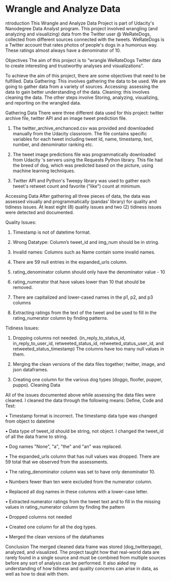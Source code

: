 # Wrangle and Analyze Data

ntroduction
This Wrangle and Analyze Data Project is part of Udacity's Nanodegree Data Analyst program. This project involved wrangling (and analyzing and visualizing) data from the Twitter user @ WeRateDogs, collected from different sources connected with the tweets. WeRateDogs is a Twitter account that rates photos of people's dogs in a humorous way. These ratings almost always have a denominator of 10.

Objectives
The aim of this project is to “wrangle WeRateDogs Twitter data to create interesting and trustworthy analyses and visualizations”.

To achieve the aim of this project, there are some objectives that need to be fulfilled. Data Gathering: This involves gathering the data to be used. We are going to gather data from a variety of sources. Accessing: assessing the data to gain better understanding of the data. Cleaning: this involves cleaning the data. The other steps involve Storing, analyzing, visualizing, and reporting on the wrangled data.

Gathering Data
There were three different data used for this project: twitter archive file, twitter API and an image tweet prediction file.

1. The twitter_archive_enchanced.csv was provided and downloaded manually from the Udacity classroom. The file contains specific variables for each tweet including tweet Id, name,  timestamp, text, number, and denominator ranking  etc.

2. The tweet image predictions file was programmatically downloaded from Udacity 's servers using the Requests Python library. This file had the breed of dog, which was predicted based on the picture, using machine learning techniques.

3. Twitter API and Python's Tweepy library was used to  gather each tweet's retweet count and favorite ("like") count at minimum.



Accessing Data
After gathering all three pieces of data, the data was assessed visually and programmatically (pandas’ library) for quality and tidiness issues. At least eight (8) quality issues and two (2) tidiness issues were detected and documented.

Quality Issues:

1. Timestamp is not of datetime format.

2. Wrong Datatype: Column’s tweet_id and img_num should be in string.

3. Invalid names: Columns such as Name contain some invalid names.

4. There are 59 null entries in the expanded_urls column.

5. rating_denominator column should only have the denominator value - 10

6. rating_numerator that have values lower than 10 that should be removed.

7. There are capitalized and lower-cased names in the p1, p2, and p3 columns

8. Extracting ratings from the text of the tweet and be used to fill in the rating_numerator column by finding patterns.

Tidiness Issues:

1. Dropping columns not needed. (in_reply_to_status_id, in_reply_to_user_id, retweeted_status_id, retweeted_status_user_id, and retweeted_status_timestamp) The columns have too many null values in them.

2. Merging the clean versions of the data files together; twitter, image, and json dataframes.

3. Creating one column for the various dog types (doggo, floofer, pupper, puppo).
Cleaning Data

All  of the issues documented above while assessing the data files were cleaned. I cleaned the data through the following means:
Define, Code and Test:

• Timestamp format is incorrect. The timestamp data type was changed  from object to datetime

• Data type of tweet_id should be string, not object.  I changed the tweet_id  of all the data frame to string.

• Dog names "None", "a", "the" and "an"  was replaced.

• The expanded_urls column that has null values was dropped. There are 59 total that we observed from the assessments.

• The rating_denominator column was set to have only denominator 10.

• Numbers fewer than ten were excluded from the numerator column.

• Replaced all dog names in these columns with a lower-case letter.

• Extracted numerator ratings from the tweet text and to fill in the missing values in rating_numerator column by finding the pattern

• Dropped columns not needed

• Created one column for all the dog types.

• Merged the clean versions of the dataframes

Conclusion The merged cleaned data frame was stored (dog_twitterpage), analyzed, and visualized. The project taught how that real-world data are rarely found in a single source and must be combined from multiple sources before any sort of analysis can be performed. It also aided my understanding of how tidiness and quality concerns can arise in data, as well as how to deal with them.
 

